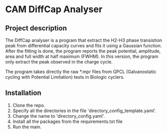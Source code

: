 # CAM DiffCap Analyser
## Project description  
The DiffCap analyser is a program that extract the H2-H3 phase transistion peak from differential capacity curves and fits it using a Gaussian function. After the fitting is done, the
program reports the peak potential, amplitude, area and full width at half maximum (FWHM). In this version, the program only extract the peak observed in the charge cycle.  

The program takes directly the raw *.mpr files from GPCL (Galvanostatic cycling with Potential Limitation) tests in Biologic cyclers.  

## Installation
1. Clone the repo.
2. Specify all the directories in the file 'directory_config_template.yaml'.
3. Change the name to 'directory_config.yaml'.
4. Install all the packages from the requirements.txt file
5. Run the main.
